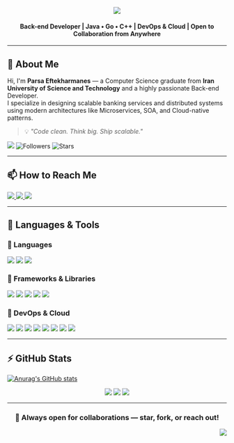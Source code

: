 <div id="top"></div>

<!-- HEADER CAPSULE -->
<p align="center">
  <img src="https://readme-typing-svg.herokuapp.com?font=Fira+Code&weight=500&size=35&pause=300&color=8A2BE2&center=true&vCenter=true&width=600&lines=Hi+%F0%9F%91%8B+I'm+Parsa;Back-end+Engineer;Java%2C+Go+%26+C%2B%2B+Developer;DevOps+Enthusiast;Distributed+Systems+Lover;Welcome+to+my+GitHub!" />
</p>

<h4 align="center">
Back-end Developer | Java • Go • C++ | DevOps & Cloud | Open to Collaboration from Anywhere
</h4>

---

## 👤 About Me

Hi, I'm <strong>Parsa Eftekharmanes</strong> — a Computer Science graduate from <strong>Iran University of Science and Technology</strong> and a highly passionate Back-end Developer.  
I specialize in designing scalable banking services and distributed systems using modern architectures like Microservices, SOA, and Cloud-native patterns.

> 💡 *"Code clean. Think big. Ship scalable."*

<div>
   <img src="https://api.visitorbadge.io/api/visitors?path=GavinRuff007&label=Profile%20Views&countColor=%238A2BE2" />
   <img alt="Followers" src="https://img.shields.io/github/followers/GavinRuff007?style=for-the-badge&color=%238A2BE2&logo=github&label=Followers">
   <img alt="Stars" src="https://img.shields.io/github/stars/GavinRuff007?style=for-the-badge&color=%238A2BE2&logo=github&label=Stars">
</div>

---

## 📫 How to Reach Me

<div>
  <a href="mailto:your@email.com">
    <img src="https://img.shields.io/badge/Gmail-D14836?style=for-the-badge&logo=gmail&logoColor=white"/>
  </a>
  <a href="https://github.com/parsaeftekharmanes">
    <img src="https://img.shields.io/badge/github-%2324292e.svg?&style=for-the-badge&logo=github&logoColor=white"/>
  </a>
  <a href="https://www.linkedin.com/in/yourprofile">
    <img src="https://img.shields.io/badge/linkedin-%230077B5.svg?&style=for-the-badge&logo=linkedin&logoColor=white"/>
  </a>
</div>

---

## 🧰 Languages & Tools

### 🔹 Languages
<img src="https://img.shields.io/badge/Java-ED8B00?style=for-the-badge&logo=java&logoColor=white"/>
<img src="https://img.shields.io/badge/Go-00ADD8?style=for-the-badge&logo=go&logoColor=white"/>
<img src="https://img.shields.io/badge/C++17-00599C?style=for-the-badge&logo=c%2B%2B&logoColor=white"/>

### 🔹 Frameworks & Libraries
<img src="https://img.shields.io/badge/SpringBoot-6DB33F?style=for-the-badge&logo=springboot&logoColor=white"/>
<img src="https://img.shields.io/badge/Jakarta-EE-FF6C37?style=for-the-badge&logo=jakartaee&logoColor=white"/>
<img src="https://img.shields.io/badge/JavaFX-1E90FF?style=for-the-badge&logo=java&logoColor=white"/>
<img src="https://img.shields.io/badge/Gin-GO%20Web%20Framework-00ADD8?style=for-the-badge"/>
<img src="https://img.shields.io/badge/GORM-ORM%20for%20Go-375EAB?style=for-the-badge"/>

### 🔹 DevOps & Cloud
<img src="https://img.shields.io/badge/Docker-2496ED?style=for-the-badge&logo=docker&logoColor=white"/>
<img src="https://img.shields.io/badge/Kubernetes-326CE5?style=for-the-badge&logo=kubernetes&logoColor=white"/>
<img src="https://img.shields.io/badge/CI%2FCD-343434?style=for-the-badge&logo=githubactions&logoColor=white"/>
<img src="https://img.shields.io/badge/Prometheus-E6522C?style=for-the-badge&logo=prometheus&logoColor=white"/>
<img src="https://img.shields.io/badge/Grafana-F46800?style=for-the-badge&logo=grafana&logoColor=white"/>
<img src="https://img.shields.io/badge/Kafka-231F20?style=for-the-badge&logo=apachekafka&logoColor=white"/>
<img src="https://img.shields.io/badge/ELK-005571?style=for-the-badge&logo=elastic&logoColor=white"/>
<img src="https://img.shields.io/badge/Cloud-Native-4FC08D?style=for-the-badge&logo=cloudflare&logoColor=white"/>

---

## ⚡ GitHub Stats
[![Anurag's GitHub stats](https://github-readme-stats.vercel.app/api?username=GavinRuff007)](https://github.com/anuraghazra/github-readme-stats)
<p align="center">
  <img src="https://github-readme-stats.vercel.app/api?username=GavinRuff007&show_icons=true&theme=midnight-purple" />
  <img src="https://github-readme-streak-stats.herokuapp.com?user=GavinRuff007&theme=midnight-purple"/>
  <img src="https://github-readme-stats.vercel.app/api/top-langs/?username=GavinRuff007&layout=compact&theme=midnight-purple" />
</p>

---

<h3 align="center">🤝 Always open for collaborations — star, fork, or reach out!</h3>

<p align="right">
  <a href="#top">
    <img src="https://img.shields.io/badge/Back%20to%20Top%20⬆️-8A2BE2?style=for-the-badge&logoColor=white"/>
  </a>
</p>
